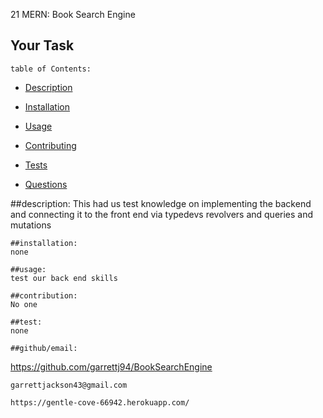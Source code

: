  21 MERN: Book Search Engine

## Your Task
	table of Contents:
  - [Description](#description)
  - [Installation](#installation)
  - [Usage](#usage)

  - [Contributing](#contributing)
  - [Tests](#tests)
  - [Questions](#questions)
  
  ##description:
    This had us test knowledge on implementing the backend and connecting it to the front end via typedevs revolvers and queries and mutations

    ##installation:
    none

    ##usage:
    test our back end skills

    ##contribution:
    No one

    ##test:
    none 

    ##github/email:  
   https://github.com/garrettj94/BookSearchEngine
	
    
    garrettjackson43@gmail.com

	https://gentle-cove-66942.herokuapp.com/
